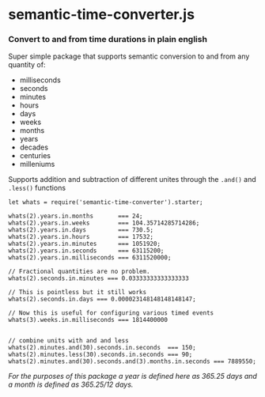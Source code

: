 # semantic-time-converter.js
### Convert to and from time durations in plain english

Super simple package that supports semantic conversion to and from any quantity of:
* milliseconds
* seconds
* minutes
* hours
* days
* weeks
* months
* years
* decades
* centuries
* milleniums

Supports addition and subtraction of different unites through the `.and()` and `.less()` functions

```
let whats = require('semantic-time-converter').starter;

whats(2).years.in.months       === 24;
whats(2).years.in.weeks        === 104.35714285714286;
whats(2).years.in.days         === 730.5;
whats(2).years.in.hours        === 17532;
whats(2).years.in.minutes      === 1051920;
whats(2).years.in.seconds      === 63115200;
whats(2).years.in.milliseconds === 6311520000;

// Fractional quantities are no problem.
whats(2).seconds.in.minutes === 0.03333333333333333

// This is pointless but it still works
whats(2).seconds.in.days === 0.000023148148148148147;

// Now this is useful for configuring various timed events
whats(3).weeks.in.milliseconds === 1814400000


// combine units with and and less
whats(2).minutes.and(30).seconds.in.seconds  === 150;
whats(2).minutes.less(30).seconds.in.seconds === 90;
whats(2).minutes.and(30).seconds.and(3).months.in.seconds === 7889550;
```

*For the purposes of this package a year is defined here as 365.25 days and a month is defined as 365.25/12 days.*
